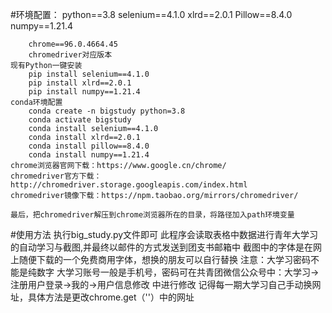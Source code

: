 #环境配置：
        python==3.8
        selenium==4.1.0
        xlrd==2.0.1
		Pillow==8.4.0
        numpy==1.21.4
		
        chrome==96.0.4664.45
        chromedriver对应版本
    现有Python一键安装
        pip install selenium==4.1.0
        pip install xlrd==2.0.1
        pip install numpy==1.21.4
    conda环境配置
        conda create -n bigstudy python=3.8
        conda activate bigstudy
        conda install selenium==4.1.0
        conda install xlrd==2.0.1
        conda install pillow==8.4.0
        conda install numpy==1.21.4
    chrome浏览器官网下载：https://www.google.cn/chrome/
    chromedriver官方下载：http://chromedriver.storage.googleapis.com/index.html
    chromedriver镜像下载：https://npm.taobao.org/mirrors/chromedriver/
    
    最后，把chromedriver解压到chrome浏览器所在的目录，将路径加入path环境变量
#使用方法
    执行big_study.py文件即可
	此程序会读取表格中数据进行青年大学习的自动学习与截图,并最终以邮件的方式发送到团支书邮箱中
	截图中的字体是在网上随便下载的一个免费商用字体，想换的朋友可以自行替换
	注意：大学习密码不能是纯数字
	大学习账号一般是手机号，密码可在共青团微信公众号中：大学习->注册用户登录->我的->用户信息修改
	中进行修改
	记得每一期大学习自己手动换网址，具体方法是更改chrome.get（''）中的网址

    
        
        